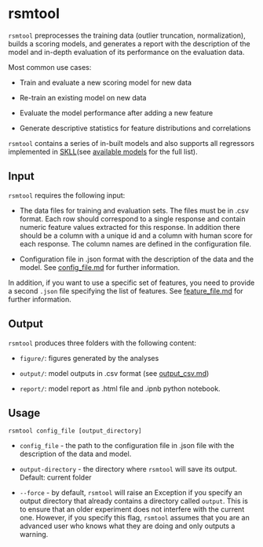 # rsmtool

`rsmtool` preprocesses the training data (outlier truncation, normalization), builds a scoring models, and generates a report with the description of the model and in-depth evaluation of its performance on the evaluation data. 

Most common use cases:

- Train and evaluate a new scoring model for new data

- Re-train an existing model on new data

- Evaluate the model performance after adding a new feature

- Generate descriptive statistics for feature distributions and correlations

`rsmtool` contains a series of in-built models and also supports all regressors implemented in [SKLL](http://skll.readthedocs.org/en/latest/run_experiment.html#learners)(see [available models](available_models.md) for the full list).


## Input

`rsmtool` requires the following input:

- The data files for training and evaluation sets. The files must be in .csv format. Each row should correspond to a single response and contain numeric feature values extracted for this response. In addition there should be a column with a unique id and a column with human score for each response. The column names are defined in the configuration file. 

- Configuration file in .json format with the description of the data and the model. See [config_file.md](config_file.md) for further information. 

In addition, if you want to use a specific set of features, you need to provide a second `.json` file specifying the list of features. See [feature_file.md](feature_file.md) for further information. 


## Output

`rsmtool` produces three folders with the following content: 

- `figure/`: figures generated by the analyses

- `output/`:  model outputs in .csv format (see [output_csv.md](output_csv.md))

- `report/`:  model report as .html file and .ipnb python notebook. 


## Usage

`rsmtool config_file [output_directory]`

- `config_file` - the path to the configuration file in .json file with the description of the data and model. 

- `output-directory` - the directory where `rsmtool` will save its output. 
Default: current folder

- `--force` - by default, `rsmtool` will raise an Exception if you specify an output directory that already contains a directory called `output`. This is to ensure that an older experiment does not interfere with the current one. However, if you specify this flag, `rsmtool` assumes that you are an advanced user who knows what they are doing and only outputs a warning. 
